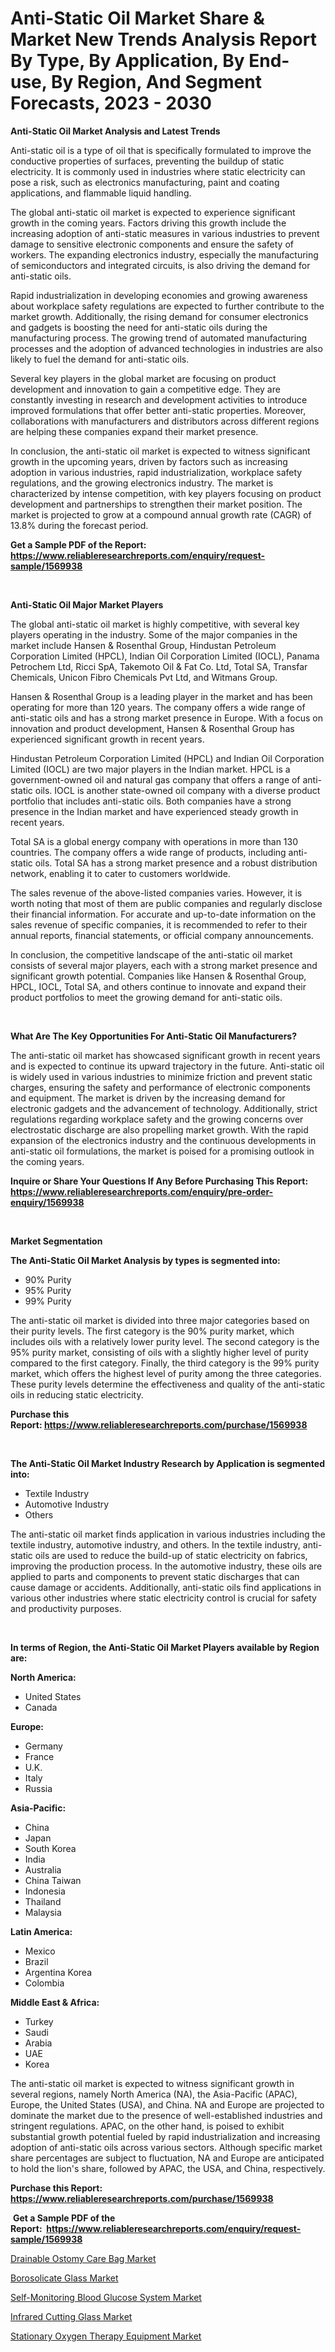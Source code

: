 <p><h1>Anti-Static Oil Market Share & Market New Trends Analysis Report By Type, By Application, By End-use, By Region, And Segment Forecasts, 2023 - 2030</h1></p><p><strong>Anti-Static Oil Market Analysis and Latest Trends</strong></p>
<p><p>Anti-static oil is a type of oil that is specifically formulated to improve the conductive properties of surfaces, preventing the buildup of static electricity. It is commonly used in industries where static electricity can pose a risk, such as electronics manufacturing, paint and coating applications, and flammable liquid handling.</p><p>The global anti-static oil market is expected to experience significant growth in the coming years. Factors driving this growth include the increasing adoption of anti-static measures in various industries to prevent damage to sensitive electronic components and ensure the safety of workers. The expanding electronics industry, especially the manufacturing of semiconductors and integrated circuits, is also driving the demand for anti-static oils.</p><p>Rapid industrialization in developing economies and growing awareness about workplace safety regulations are expected to further contribute to the market growth. Additionally, the rising demand for consumer electronics and gadgets is boosting the need for anti-static oils during the manufacturing process. The growing trend of automated manufacturing processes and the adoption of advanced technologies in industries are also likely to fuel the demand for anti-static oils.</p><p>Several key players in the global market are focusing on product development and innovation to gain a competitive edge. They are constantly investing in research and development activities to introduce improved formulations that offer better anti-static properties. Moreover, collaborations with manufacturers and distributors across different regions are helping these companies expand their market presence.</p><p>In conclusion, the anti-static oil market is expected to witness significant growth in the upcoming years, driven by factors such as increasing adoption in various industries, rapid industrialization, workplace safety regulations, and the growing electronics industry. The market is characterized by intense competition, with key players focusing on product development and partnerships to strengthen their market position. The market is projected to grow at a compound annual growth rate (CAGR) of 13.8% during the forecast period.</p></p>
<p><strong>Get a Sample PDF of the Report:&nbsp; <a href="https://www.reliableresearchreports.com/enquiry/request-sample/1569938">https://www.reliableresearchreports.com/enquiry/request-sample/1569938</a></strong></p>
<p>&nbsp;</p>
<p><strong>Anti-Static Oil Major Market Players</strong></p>
<p><p>The global anti-static oil market is highly competitive, with several key players operating in the industry. Some of the major companies in the market include Hansen & Rosenthal Group, Hindustan Petroleum Corporation Limited (HPCL), Indian Oil Corporation Limited (IOCL), Panama Petrochem Ltd, Ricci SpA, Takemoto Oil & Fat Co. Ltd, Total SA, Transfar Chemicals, Unicon Fibro Chemicals Pvt Ltd, and Witmans Group.</p><p>Hansen & Rosenthal Group is a leading player in the market and has been operating for more than 120 years. The company offers a wide range of anti-static oils and has a strong market presence in Europe. With a focus on innovation and product development, Hansen & Rosenthal Group has experienced significant growth in recent years.</p><p>Hindustan Petroleum Corporation Limited (HPCL) and Indian Oil Corporation Limited (IOCL) are two major players in the Indian market. HPCL is a government-owned oil and natural gas company that offers a range of anti-static oils. IOCL is another state-owned oil company with a diverse product portfolio that includes anti-static oils. Both companies have a strong presence in the Indian market and have experienced steady growth in recent years.</p><p>Total SA is a global energy company with operations in more than 130 countries. The company offers a wide range of products, including anti-static oils. Total SA has a strong market presence and a robust distribution network, enabling it to cater to customers worldwide.</p><p>The sales revenue of the above-listed companies varies. However, it is worth noting that most of them are public companies and regularly disclose their financial information. For accurate and up-to-date information on the sales revenue of specific companies, it is recommended to refer to their annual reports, financial statements, or official company announcements.</p><p>In conclusion, the competitive landscape of the anti-static oil market consists of several major players, each with a strong market presence and significant growth potential. Companies like Hansen & Rosenthal Group, HPCL, IOCL, Total SA, and others continue to innovate and expand their product portfolios to meet the growing demand for anti-static oils.</p></p>
<p>&nbsp;</p>
<p><strong>What Are The Key Opportunities For Anti-Static Oil Manufacturers?</strong></p>
<p><p>The anti-static oil market has showcased significant growth in recent years and is expected to continue its upward trajectory in the future. Anti-static oil is widely used in various industries to minimize friction and prevent static charges, ensuring the safety and performance of electronic components and equipment. The market is driven by the increasing demand for electronic gadgets and the advancement of technology. Additionally, strict regulations regarding workplace safety and the growing concerns over electrostatic discharge are also propelling market growth. With the rapid expansion of the electronics industry and the continuous developments in anti-static oil formulations, the market is poised for a promising outlook in the coming years.</p></p>
<p><strong>Inquire or Share Your Questions If Any Before Purchasing This Report: <a href="https://www.reliableresearchreports.com/enquiry/pre-order-enquiry/1569938">https://www.reliableresearchreports.com/enquiry/pre-order-enquiry/1569938</a></strong></p>
<p>&nbsp;</p>
<p><strong>Market Segmentation</strong></p>
<p><strong>The Anti-Static Oil Market Analysis by types is segmented into:</strong></p>
<p><ul><li>90% Purity</li><li>95% Purity</li><li>99% Purity</li></ul></p>
<p><p>The anti-static oil market is divided into three major categories based on their purity levels. The first category is the 90% purity market, which includes oils with a relatively lower purity level. The second category is the 95% purity market, consisting of oils with a slightly higher level of purity compared to the first category. Finally, the third category is the 99% purity market, which offers the highest level of purity among the three categories. These purity levels determine the effectiveness and quality of the anti-static oils in reducing static electricity.</p></p>
<p><strong>Purchase this Report:&nbsp;<a href="https://www.reliableresearchreports.com/purchase/1569938">https://www.reliableresearchreports.com/purchase/1569938</a></strong></p>
<p>&nbsp;</p>
<p><strong>The Anti-Static Oil Market Industry Research by Application is segmented into:</strong></p>
<p><ul><li>Textile Industry</li><li>Automotive Industry</li><li>Others</li></ul></p>
<p><p>The anti-static oil market finds application in various industries including the textile industry, automotive industry, and others. In the textile industry, anti-static oils are used to reduce the build-up of static electricity on fabrics, improving the production process. In the automotive industry, these oils are applied to parts and components to prevent static discharges that can cause damage or accidents. Additionally, anti-static oils find applications in various other industries where static electricity control is crucial for safety and productivity purposes.</p></p>
<p>&nbsp;</p>
<p><strong>In terms of Region, the Anti-Static Oil Market Players available by Region are:</strong></p>
<p>
    <p> <strong> North America: </strong>
        <ul>
            <li>United States</li>
            <li>Canada</li>
        </ul>
        </p> 
    <p> <strong> Europe: </strong>
        <ul>
            <li>Germany</li>
            <li>France</li>
            <li>U.K.</li>
            <li>Italy</li>
            <li>Russia</li>
        </ul>
        </p> 
    <p> <strong> Asia-Pacific: </strong>
        <ul>
            <li>China</li>
            <li>Japan</li>
            <li>South Korea</li>
            <li>India</li>
            <li>Australia</li>
            <li>China Taiwan</li>
            <li>Indonesia</li>
            <li>Thailand</li>
            <li>Malaysia</li>
        </ul>
        </p> 
    <p> <strong> Latin America: </strong>
        <ul>
            <li>Mexico</li>
            <li>Brazil</li>
            <li>Argentina Korea</li>
            <li>Colombia</li>
        </ul>
        </p> 
    <p> <strong> Middle East & Africa: </strong>
        <ul>
            <li>Turkey</li>
            <li>Saudi</li>
            <li>Arabia</li>
            <li>UAE</li>
            <li>Korea</li>
        </ul>
    </p>
    </p>
<p><p>The anti-static oil market is expected to witness significant growth in several regions, namely North America (NA), the Asia-Pacific (APAC), Europe, the United States (USA), and China. NA and Europe are projected to dominate the market due to the presence of well-established industries and stringent regulations. APAC, on the other hand, is poised to exhibit substantial growth potential fueled by rapid industrialization and increasing adoption of anti-static oils across various sectors. Although specific market share percentages are subject to fluctuation, NA and Europe are anticipated to hold the lion's share, followed by APAC, the USA, and China, respectively.</p></p>
<p><strong>Purchase this Report: <a href="https://www.reliableresearchreports.com/purchase/1569938">https://www.reliableresearchreports.com/purchase/1569938</a></strong></p>
<p>&nbsp;<strong>Get a Sample PDF of the Report:&nbsp;&nbsp;<a href="https://www.reliableresearchreports.com/enquiry/request-sample/1569938">https://www.reliableresearchreports.com/enquiry/request-sample/1569938</a></strong></p>
<p><strong></strong></p>
<p><p><a href="https://www.linkedin.com/pulse/drainable-ostomy-care-bag-market-size-share-global-analysis-y8mye/">Drainable Ostomy Care Bag Market</a></p><p><a href="https://medium.com/@rachaelward34/borosolicate-glass-market-insight-market-trends-growth-forecasted-from-2023-to-2030-4051569c4366">Borosolicate Glass Market</a></p><p><a href="https://www.linkedin.com/pulse/self-monitoring-blood-glucose-system-market-insights-players-56aye/">Self-Monitoring Blood Glucose System Market</a></p><p><a href="https://medium.com/@stoneernser2023/infrared-cutting-glass-market-trends-forecast-and-competitive-analysis-to-2030-38e09ad07d4e">Infrared Cutting Glass Market</a></p><p><a href="https://www.linkedin.com/pulse/stationary-oxygen-therapy-equipment-market-size-share-amp-k7eme/">Stationary Oxygen Therapy Equipment Market</a></p></p>